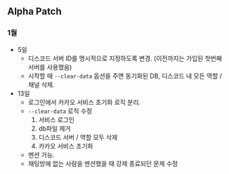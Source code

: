 ## Alpha Patch
### 1월
- 5일
    - 디스코드 서버 ID를 명시적으로 지정하도록 변경. (이전까지는 가입된 첫번째 서버를 사용했음)
    - 시작할 때 `--clear-data` 옵션을 주면 동기화된 DB, 디스코드 내 모든 역할 / 채널 삭제.
- 13일
    - 로그인에서 카카오 서비스 초기화 로직 분리.
    - `--clear-data` 로직 수정
        1. 서비스 로그인
        1. db파일 제거
        1. 디스코드 서버 / 역할 모두 삭제
        1. 카카오 서비스 초기화
    - 멘션 가능.
    - 채팅방에 없는 사람을 멘션했을 때 강제 종료되던 문제 수정